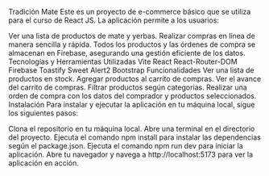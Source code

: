 Tradición Mate
Este es un proyecto de e-commerce básico que se utiliza para el curso de React JS. La aplicación permite a los usuarios:

Ver una lista de productos de mate y yerbas.
Realizar compras en línea de manera sencilla y rápida.
Todos los productos y las órdenes de compra se almacenan en Firebase, asegurando una gestión eficiente de los datos.
Tecnologías y Herramientas Utilizadas
Vite
React
React-Router-DOM
Firebase
Toastify
Sweet Alert2
Bootstrap
Funcionalidades
Ver una lista de productos en stock.
Agregar productos al carrito de compras.
Ver el avance del carrito de compras.
Filtrar productos según categorías.
Realizar una orden de compra con los datos del comprador y productos seleccionados.
Instalación
Para instalar y ejecutar la aplicación en tu máquina local, sigue los siguientes pasos:

Clona el repositorio en tu máquina local.
Abre una terminal en el directorio del proyecto.
Ejecuta el comando npm install para instalar las dependencias según el package.json.
Ejecuta el comando npm run dev para iniciar la aplicación.
Abre tu navegador y navega a http://localhost:5173 para ver la aplicación en acción.